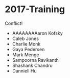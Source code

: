 # 2017-Training
Conflict!
- AAAAAAAAaron Kofsky
- Caleb Jones
- Charlie Monk
- Gaya Pedersen
- Mark Menge
- Sampoorna Ravikanth
- Shashank Chandru
- Danniell Hu

